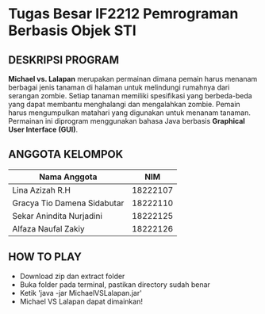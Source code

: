 # Tugas Besar IF2212 Pemrograman Berbasis Objek STI

## DESKRIPSI PROGRAM
**Michael vs. Lalapan** merupakan permainan dimana pemain harus menanam berbagai jenis tanaman di halaman untuk melindungi rumahnya dari serangan zombie. Setiap tanaman memiliki spesifikasi yang berbeda-beda yang dapat membantu menghalangi dan mengalahkan zombie. Pemain harus mengumpulkan matahari yang digunakan untuk menanam tanaman. Permainan ini diprogram menggunakan bahasa Java berbasis **Graphical User Interface (GUI)**.

## ANGGOTA KELOMPOK
| Nama Anggota | NIM |
| --- | --- |
| Lina Azizah R.H | 18222107 |
| Gracya Tio Damena Sidabutar | 18222110 |
| Sekar Anindita Nurjadini | 18222125 |
| Alfaza Naufal Zakiy | 18222126 |

## HOW TO PLAY
- Download zip dan extract folder 
- Buka folder pada terminal, pastikan directory sudah benar
- Ketik 'java -jar MichaelVSLalapan.jar'
- Michael VS Lalapan dapat dimainkan!
